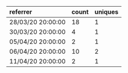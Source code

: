 | referrer          | count | uniques |
| :---------------- | :---- | :------ |
| 28/03/20 20:00:00 | 18    | 1       |
| 30/03/20 20:00:00 | 4     | 1       |
| 05/04/20 20:00:00 | 2     | 1       |
| 06/04/20 20:00:00 | 10    | 2       |
| 11/04/20 20:00:00 | 2     | 1       |